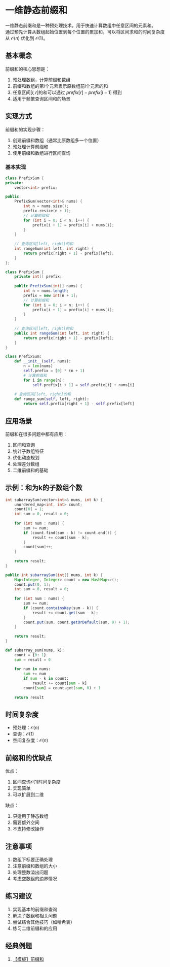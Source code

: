 # 一维静态前缀和

一维静态前缀和是一种预处理技术，用于快速计算数组中任意区间的元素和。  
通过预先计算从数组起始位置到每个位置的累加和，可以将区间求和的时间复杂度从 $\mathcal{O}(n)$ 优化到 $\mathcal{O}(1)$。

## 基本概念

前缀和的核心思想是：
1. 预处理数组，计算前缀和数组
2. 前缀和数组的第$i$个元素表示原数组前$i$个元素的和
3. 任意区间$[l,r]$的和可以通过 $prefix[r] - prefix[l-1]$ 得到
4. 适用于频繁查询区间和的场景

## 实现方式

前缀和的实现步骤：
1. 创建前缀和数组（通常比原数组多一个位置）
2. 预处理计算前缀和
3. 使用前缀和数组进行区间查询

### 基本实现

``` c++ []
class PrefixSum {
private:
    vector<int> prefix;

public:
    PrefixSum(vector<int>& nums) {
        int n = nums.size();
        prefix.resize(n + 1);
        // 计算前缀和
        for (int i = 0; i < n; i++) {
            prefix[i + 1] = prefix[i] + nums[i];
        }
    }
    
    // 查询区间[left, right]的和
    int rangeSum(int left, int right) {
        return prefix[right + 1] - prefix[left];
    }
};
```

``` java []
class PrefixSum {
    private int[] prefix;
    
    public PrefixSum(int[] nums) {
        int n = nums.length;
        prefix = new int[n + 1];
        // 计算前缀和
        for (int i = 0; i < n; i++) {
            prefix[i + 1] = prefix[i] + nums[i];
        }
    }
    
    // 查询区间[left, right]的和
    public int rangeSum(int left, int right) {
        return prefix[right + 1] - prefix[left];
    }
}
```

``` python []
class PrefixSum:
    def __init__(self, nums):
        n = len(nums)
        self.prefix = [0] * (n + 1)
        # 计算前缀和
        for i in range(n):
            self.prefix[i + 1] = self.prefix[i] + nums[i]
    
    # 查询区间[left, right]的和
    def range_sum(self, left, right):
        return self.prefix[right + 1] - self.prefix[left]
```

## 应用场景

前缀和在很多问题中都有应用：

1. 区间和查询
2. 统计子数组特征
3. 优化动态规划
4. 处理差分数组
5. 二维前缀和的基础

## 示例：和为k的子数组个数

``` cpp []
int subarraySum(vector<int>& nums, int k) {
    unordered_map<int, int> count;
    count[0] = 1;
    int sum = 0, result = 0;
    
    for (int num : nums) {
        sum += num;
        if (count.find(sum - k) != count.end()) {
            result += count[sum - k];
        }
        count[sum]++;
    }
    
    return result;
}
```

``` java []
public int subarraySum(int[] nums, int k) {
    Map<Integer, Integer> count = new HashMap<>();
    count.put(0, 1);
    int sum = 0, result = 0;
    
    for (int num : nums) {
        sum += num;
        if (count.containsKey(sum - k)) {
            result += count.get(sum - k);
        }
        count.put(sum, count.getOrDefault(sum, 0) + 1);
    }
    
    return result;
}
```

``` python []
def subarray_sum(nums, k):
    count = {0: 1}
    sum = result = 0
    
    for num in nums:
        sum += num
        if sum - k in count:
            result += count[sum - k]
        count[sum] = count.get(sum, 0) + 1
    
    return result
```

## 时间复杂度

- 预处理：$\mathcal{O}(n)$
- 查询：$\mathcal{O}(1)$
- 空间复杂度：$\mathcal{O}(n)$

## 前缀和的优缺点

优点：
1. 区间查询$\mathcal{O}(1)$时间复杂度
2. 实现简单
3. 可以扩展到二维

缺点：
1. 只适用于静态数组
2. 需要额外空间
3. 不支持修改操作

## 注意事项

1. 数组下标要正确处理
2. 注意前缀和数组的大小
3. 处理整数溢出问题
4. 考虑空数组的边界情况

## 练习建议

1. 实现基本的前缀和查询
2. 解决子数组和相关问题
3. 尝试结合其他技巧（如哈希表）
4. 练习二维前缀和的应用

## 经典例题

1. [【模板】前缀和](https://www.nowcoder.com/practice/acead2f4c28c401889915da98ecdc6bf)